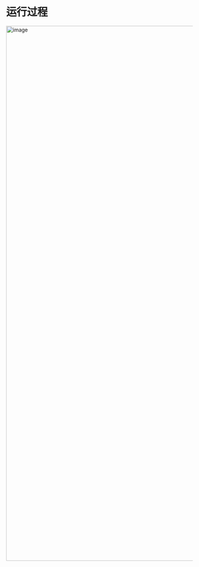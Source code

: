 

# 运行过程
<img width="1440" alt="image" src="https://github.com/lankuohsing/InternLM_notes/assets/12205805/9d584d47-2135-4fc9-b41f-69207f7057f8">
